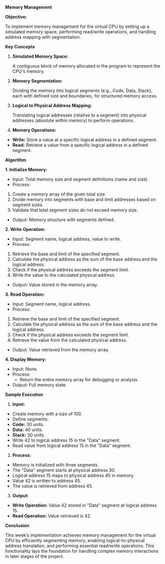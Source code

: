 ﻿**Memory Management** 

**Objective:** 

To implement memory management for the virtual CPU by setting up a simulated memory space, performing read/write operations, and handling address mapping with segmentation. 

**Key Concepts** 

1. **Simulated Memory Space:** 

   A contiguous block of memory allocated in the program to represent the CPU's memory. 

2. **Memory Segmentation:** 

   Dividing the memory into logical segments (e.g., Code, Data, Stack), each with defined size and boundaries, for structured memory access. 

3. **Logical to Physical Address Mapping:** 

   Translating logical addresses (relative to a segment) into physical addresses (absolute within memory) to perform operations. 

4. **Memory Operations:** 
- **Write:** Store a value at a specific logical address in a defined segment. 
- **Read:** Retrieve a value from a specific logical address in a defined segment. 

**Algorithm** 

**1. Initialize Memory:** 

- Input: Total memory size and segment definitions (name and size). 
- Process: 
1. Create a memory array of the given total size. 
1. Divide memory into segments with base and limit addresses based on segment sizes. 
1. Validate that total segment sizes do not exceed memory size. 
- Output: Memory structure with segments defined. 

**2. Write Operation:** 

- Input: Segment name, logical address, value to write. 
- Process: 
1. Retrieve the base and limit of the specified segment. 
1. Calculate the physical address as the sum of the base address and the logical address. 
3. Check if the physical address exceeds the segment limit. 
3. Write the value to the calculated physical address. 
- Output: Value stored in the memory array. 

**3. Read Operation:** 

- Input: Segment name, logical address. 
- Process: 
1. Retrieve the base and limit of the specified segment. 
1. Calculate the physical address as the sum of the base address and the logical address. 
1. Check if the physical address exceeds the segment limit. 
1. Retrieve the value from the calculated physical address. 
- Output: Value retrieved from the memory array. 

**4. Display Memory:** 

- Input: None. 
- Process: 
  - Return the entire memory array for debugging or analysis. 
- Output: Full memory state. 

**Sample Execution** 

1. **Input:** 
- Create memory with a size of 100. 
- Define segments: 
- **Code:** 30 units. 
- **Data:** 40 units. 
- **Stack:** 30 units. 
- Write 42 to logical address 15 in the "Data" segment. 
- Read value from logical address 15 in the "Data" segment. 
2. **Process:** 
- Memory is initialized with three segments. 
- The "Data" segment starts at physical address 30. 
- Logical address 15 maps to physical address 45 in memory. 
- Value 42 is written to address 45. 
- The value is retrieved from address 45. 
3. **Output:** 
- **Write Operation:** Value 42 stored in "Data" segment at logical address 15. 
- **Read Operation:** Value retrieved is 42. 

**Conclusion** 

This week’s implementation achieves memory management for the virtual CPU by efficiently segmenting memory, enabling logical-to-physical address translation, and performing essential read/write operations. This functionality lays the foundation for handling complex memory interactions in later stages of the project. 
